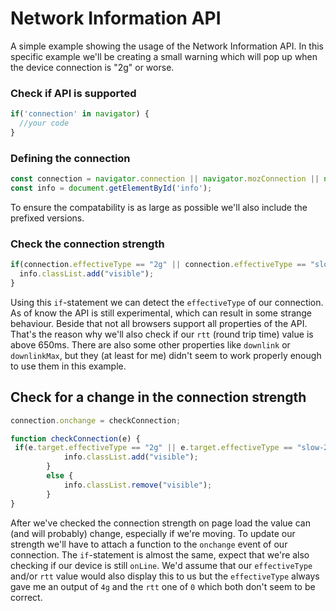 # Network Information API
A simple example showing the usage of the Network Information API. In this specific example we'll be creating  a small warning which will pop up when the device connection is "2g" or worse.

### Check if API is supported
```javascript
if('connection' in navigator) {
  //your code
}
```

### Defining the connection
```javascript
const connection = navigator.connection || navigator.mozConnection || navigator.webkitConnection;
const info = document.getElementById('info');
```
To ensure the compatability is as large as possible we'll also include the prefixed versions.


### Check the connection strength
```javascript
if(connection.effectiveType == "2g" || connection.effectiveType == "slow-2g" || connection.rtt > 650) {
  info.classList.add("visible");
}
```
Using this `if`-statement we can detect the `effectiveType` of our connection. As of know the API is still experimental, which can result in some strange behaviour. Beside that not all browsers support all properties of the API. That's the reason why we'll also check if our `rtt` (round trip time) value is above 650ms.
There are also some other properties like `downlink` or `downlinkMax`, but they (at least for me) didn't seem to work properly enough to use them in this example.

## Check for a change in the connection strength
```javascript
connection.onchange = checkConnection;

function checkConnection(e) {
 if(e.target.effectiveType == "2g" || e.target.effectiveType == "slow-2g" || navigator.onLine == false || e.target.rtt > 650) { 
            info.classList.add("visible");
        }
        else {
            info.classList.remove("visible");
        } 
}
```
After we've checked the connection strength on page load the value can (and will probably) change, especially if we're moving. To update our strength we'll have to attach a function to the `onchange` event of our connection. The `if`-statement is almost the same, expect that we're also checking if our device is still `onLine`. We'd assume that our `effectiveType` and/or `rtt` value would also display this to us but the `effectiveType` always gave me an output of `4g` and the `rtt` one of `0` which both don't seem to be correct.
